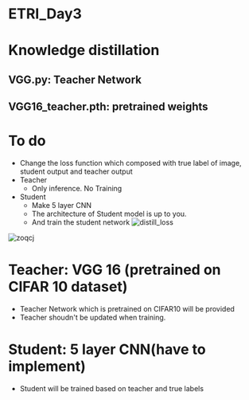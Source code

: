 # ETRI_Day3
# Knowledge distillation
## VGG.py: Teacher Network 
## VGG16_teacher.pth: pretrained weights 

# To do 
  - Change the loss function which composed with true label of image, student output and teacher output 
  - Teacher
    - Only inference. No Training
  - Student
    - Make 5 layer CNN
    - The architecture of Student model is up to you. 
    - And train the student network 
![distill_loss](https://user-images.githubusercontent.com/55013577/89907697-f2966800-dc27-11ea-8a62-b71d05e60cb2.PNG)

![zoqcj](https://user-images.githubusercontent.com/55013577/89912145-2d4ecf00-dc2d-11ea-9120-67484e3306f7.PNG)  
  
# Teacher: VGG 16 (pretrained on CIFAR 10 dataset) 
  - Teacher Network which is pretrained on CIFAR10 will be provided 
  - Teacher shoudn't be updated when training. 

# Student: 5 layer CNN(have to implement)
  - Student will be trained based on teacher and true labels 
